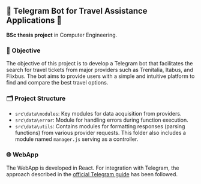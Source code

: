 ## 🚂 Telegram Bot for Travel Assistance Applications 🚌

**BSc thesis project** in Computer Engineering.

### 📌 Objective

The objective of this project is to develop a Telegram bot that facilitates the search for travel tickets from major providers such as Trenitalia, Itabus, and Flixbus. The bot aims to provide users with a simple and intuitive platform to find and compare the best travel options.

### 🗂 Project Structure

- `src\data\modules`: Key modules for data acquisition from providers.
- `src\data\error`: Module for handling errors during function execution.
- `src\data\utils`: Contains modules for formatting responses (parsing functions) from various provider requests. This folder also includes a module named `manager.js` serving as a controller.

### 🌐 WebApp

The WebApp is developed in React. For integration with Telegram, the approach described in the [official Telegram guide](https://core.telegram.org/bots/webapps) has been followed.
